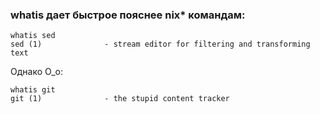 ### whatis дает быстрое пояснее nix* командам:
```
whatis sed
sed (1)              - stream editor for filtering and transforming text

```
Однако O_o:
```
whatis git
git (1)              - the stupid content tracker

```
